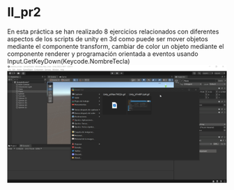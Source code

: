 # II_pr2
En esta práctica se han realizado 8 ejercicios relacionados con diferentes aspectos de los scripts de unity
en 3d como puede ser mover objetos mediante el componente transform, cambiar de color un objeto mediante el componente
renderer y programación orientada a eventos usando Input.GetKeyDown(Keycode.NombreTecla)
![texto](./practica2.gif)
